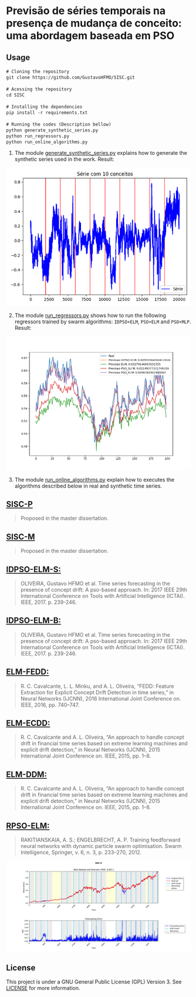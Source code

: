 # Previsão de séries temporais na presença de mudança de conceito: uma abordagem baseada em PSO 

## Usage
```
# Cloning the repository
git clone https://github.com/GustavoHFMO/SISC.git

# Acessing the repository
cd SISC

# Installing the dependencies
pip install -r requirements.txt

# Running the codes (Description bellow)
python generate_synthetic_series.py
python run_regressors.py
python run_online_algorithms.py
```

1. The module [generate_synthetic_series.py](https://github.com/GustavoHFMO/SISC/blob/main/generate_synthetic_series.py) explains how to generate the synthetic series used in the work. Result:

![](https://github.com/GustavoHFMO/SISC/blob/main/images/time_series_generation.png)


2. The module [run_regressors.py](https://github.com/GustavoHFMO/SISC/blob/main/run_regressors.py) shows how to run the following regressors trained by swarm algorithms: `IDPSO+ELM`, `PSO+ELM` and `PSO+MLP`. Result:

![](https://github.com/GustavoHFMO/SISC/blob/main/images/Regressors_prediction.png)


3. The module [run_online_algorithms.py](https://github.com/GustavoHFMO/SISC/blob/main/run_online_algorithms.py) explain how to executes the algorithms described below in real and synthetic time series.

## [SISC-P](https://github.com/GustavoHFMO/SISC/blob/main/algoritmos_online/SISC_P.py)
> Proposed in the master dissertation.

## [SISC-M](https://github.com/GustavoHFMO/SISC/blob/main/algoritmos_online/SISC_M.py)
> Proposed in the master dissertation.

## [IDPSO-ELM-S:](https://github.com/GustavoHFMO/SISC/blob/master/algoritmos_online/IDPSO_ELM_S.py)
> OLIVEIRA, Gustavo HFMO et al. Time series forecasting in the presence of concept drift: A pso-based approach. In: 2017 IEEE 29th International Conference on Tools with Artificial Intelligence (ICTAI). IEEE, 2017. p. 239-246.

## [IDPSO-ELM-B:](https://github.com/GustavoHFMO/SISC/blob/master/algoritmos_online/IDPSO_ELM_B.py)
> OLIVEIRA, Gustavo HFMO et al. Time series forecasting in the presence of concept drift: A pso-based approach. In: 2017 IEEE 29th International Conference on Tools with Artificial Intelligence (ICTAI). IEEE, 2017. p. 239-246.

## [ELM-FEDD:](https://github.com/GustavoHFMO/SISC/blob/master/algoritmos_online/ELM_FEDD.py)
> R. C. Cavalcante, L. L. Minku, and A. L. Oliveira, “FEDD: Feature Extraction for Explicit Concept Drift Detection in time series,” in Neural Networks (IJCNN), 2016 International Joint Conference on. IEEE, 2016, pp. 740–747.

## [ELM-ECDD:](https://github.com/GustavoHFMO/SISC/blob/master/algoritmos_online/ELM_ECDD.py)
> R. C. Cavalcante and A. L. Oliveira, “An approach to handle concept drift in financial time series based on extreme learning machines and explicit drift detection,” in Neural Networks (IJCNN), 2015 International Joint Conference on. IEEE, 2015, pp. 1–8.

## [ELM-DDM:](https://github.com/GustavoHFMO/SISC/blob/master/algoritmos_online/ELM_DDM.py)
> R. C. Cavalcante and A. L. Oliveira, “An approach to handle concept drift in financial time series based on extreme learning machines and explicit drift detection,” in Neural Networks (IJCNN), 2015 International Joint Conference on. IEEE, 2015, pp. 1–8.

## [RPSO-ELM:](https://github.com/GustavoHFMO/SISC/blob/main/algoritmos_online/RPSO_ELM.py)
> RAKITIANSKAIA, A. S.; ENGELBRECHT, A. P. Training feedforward neural networks with dynamic particle swarm optimisation. Swarm Intelligence, Springer, v. 6, n. 3, p. 233–270, 2012. 

![](https://github.com/GustavoHFMO/SISC/blob/main/images/SISC_P_execution.png)

## License
This project is under a GNU General Public License (GPL) Version 3. See [LICENSE](https://www.gnu.org/licenses/gpl-3.0-standalone.html) for more information.
